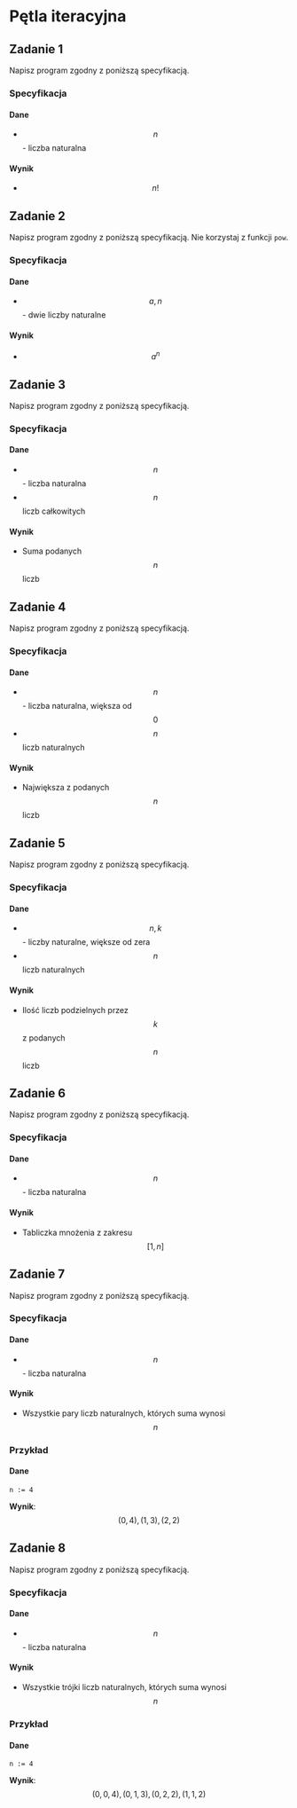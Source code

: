 # Pętla iteracyjna

## Zadanie 1

Napisz program zgodny z poniższą specyfikacją.

### Specyfikacja

#### Dane

* $$n$$ - liczba naturalna

#### Wynik

* $$n!$$ 

## Zadanie 2

Napisz program zgodny z poniższą specyfikacją. Nie korzystaj z funkcji `pow`.

### Specyfikacja

#### Dane

* $$a, n$$ - dwie liczby naturalne

#### Wynik

* $$a^n$$ 

## Zadanie 3

Napisz program zgodny z poniższą specyfikacją.

### Specyfikacja

#### Dane

* $$n$$ - liczba naturalna
* $$n$$liczb całkowitych

#### Wynik

* Suma podanych $$n$$ liczb

## Zadanie 4

Napisz program zgodny z poniższą specyfikacją.

### Specyfikacja

#### Dane

* $$n$$ - liczba naturalna, większa od $$0$$ 
* $$n$$liczb naturalnych

#### Wynik

* Największa z podanych $$n$$ liczb

## Zadanie 5

Napisz program zgodny z poniższą specyfikacją.

### Specyfikacja

#### Dane

* $$n, k$$ - liczby naturalne, większe od zera
* $$n$$liczb naturalnych

#### Wynik

* Ilość liczb podzielnych przez $$k$$ z podanych $$n$$ liczb

## Zadanie 6

Napisz program zgodny z poniższą specyfikacją.

### Specyfikacja

#### Dane

* $$n$$ - liczba naturalna

#### Wynik

* Tabliczka mnożenia z zakresu $$[1,n]$$

## Zadanie 7

Napisz program zgodny z poniższą specyfikacją.

### Specyfikacja

#### Dane

* $$n$$ - liczba naturalna

#### Wynik

* Wszystkie pary liczb naturalnych, których suma wynosi $$n$$

### Przykład

#### Dane

```
n := 4
```

**Wynik**: $$(0, 4), (1, 3), (2, 2)$$

## Zadanie 8

Napisz program zgodny z poniższą specyfikacją.

### Specyfikacja

#### Dane

* $$n$$ - liczba naturalna

#### Wynik

* Wszystkie trójki liczb naturalnych, których suma wynosi $$n$$

### Przykład

#### Dane

```
n := 4
```

**Wynik**: $$(0, 0, 4), (0, 1, 3), (0, 2, 2), (1, 1, 2)$$

